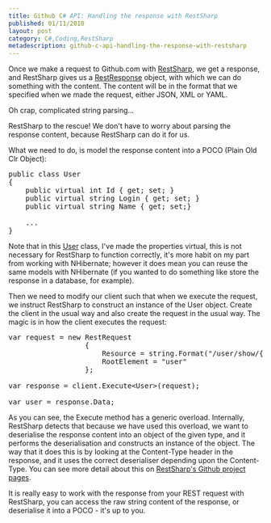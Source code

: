```yaml
---
title: Github C# API: Handling the response with RestSharp
published: 01/11/2010
layout: post
category: C#,Coding,RestSharp
metadescription: github-c-api-handling-the-response-with-restsharp
---
```

Once we make a request to Github.com with <a title="RestSharp.org" href="http://restsharp.org/" target="_blank">RestSharp</a>, we get a response, and RestSharp gives us a <a title="RestResponse class in RestSharp on github.com" href="http://github.com/johnsheehan/RestSharp/blob/master/RestSharp/RestResponse.cs" target="_blank">RestResponse</a> object, with which we can do something with the content. The content will be in the format that we specified when we made the request, either JSON, XML or YAML.

Oh crap, complicated string parsing...

RestSharp to the rescue! We don't have to worry about parsing the response content, because RestSharp can do it for us.

What we need to do, is model the response content into a POCO (Plain Old Clr Object):
<pre class="brush: csharp">public class User
{
	public virtual int Id { get; set; }
	public virtual string Login { get; set; }
	public virtual string Name { get; set;}

	...
}</pre>
Note that in this <a title="User class in the csharp-github-api project" href="http://github.com/sgrassie/csharp-github-api/blob/master/csharp-github-api/Models/User.cs" target="_blank">User</a> class, I've made the properties virtual, this is not necessary for RestSharp to function correctly, it's more habit on my part from working with NHibernate; however it does mean you can reuse the same models with NHibernate (if you wanted to do something like store the response in a database, for example).

Then we need to modify our client such that when we execute the request, we instruct RestSharp to construct an instance of the User object. Create the client in the usual way and also create the request in the usual way. The magic is in how the client executes the request:
<pre class="brush: csharp">var request = new RestRequest
				  {
					  Resource = string.Format("/user/show/{0}", username),
					  RootElement = "user"
				  };

var response = client.Execute&lt;User&gt;(request);

var user = response.Data;</pre>
As you can see, the Execute method has a generic overload. Internally, RestSharp detects that because we have used this overload, we want to deserialise the response content into an object of the given type, and it performs the deserialisation and constructs an instance of the object. The way that it does this is by looking at the Content-Type header in the response, and it uses the correct deserialiser depending upon the Content-Type. You can see more detail about this on <a href="http://github.com/johnsheehan/RestSharp/blob/master/RestSharp/RestClient.cs" target="_blank">RestSharp's Github project pages</a>.

It is really easy to work with the response from your REST request with RestSharp, you can access the raw string content of the response, or deserialise it into a POCO - it's up to you.
